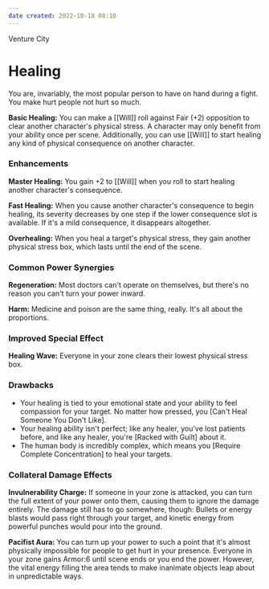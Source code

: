```yaml
---
date created: 2022-10-18 08:10
---
```


Venture City

# Healing

You are, invariably, the most popular person to have on hand during a fight. You make hurt people not hurt so much.

**Basic Healing:** You can make a [[Will]] roll against Fair (+2) opposition to clear another character's physical stress. A character may only benefit from your ability once per scene. Additionally, you can use [[Will]] to start healing any kind of physical consequence on another character.

### Enhancements

**Master Healing:** You gain +2 to [[Will]] when you roll to start healing another character's consequence.

**Fast Healing:** When you cause another character's consequence to begin healing, its severity decreases by one step if the lower consequence slot is available. If it's a mild consequence, it disappears altogether.

**Overhealing:** When you heal a target's physical stress, they gain another physical stress box, which lasts until the end of the scene.

### Common Power Synergies

**Regeneration:** Most doctors can't operate on themselves, but there's no reason you can't turn your power inward.

**Harm:** Medicine and poison are the same thing, really. It's all about the proportions.

### Improved Special Effect

**Healing Wave:** Everyone in your zone clears their lowest physical stress box.

### Drawbacks

- Your healing is tied to your emotional state and your ability to feel compassion for your target. No matter how pressed, you [Can't Heal Someone You Don't Like].
- Your healing ability isn't perfect; like any healer, you've lost patients before, and like any healer, you're [Racked with Guilt] about it.
- The human body is incredibly complex, which means you [Require Complete Concentration] to heal your targets.

### Collateral Damage Effects

**Invulnerability Charge:** If someone in your zone is attacked, you can turn the full extent of your power onto them, causing them to ignore the damage entirely. The damage still has to go somewhere, though: Bullets or energy blasts would pass right through your target, and kinetic energy from powerful punches would pour into the ground.

**Pacifist Aura:** You can turn up your power to such a point that it's almost physically impossible for people to get hurt in your presence. Everyone in your zone gains Armor:6 until scene ends or you end the power. However, the vital energy filling the area tends to make inanimate objects leap about in unpredictable ways.

